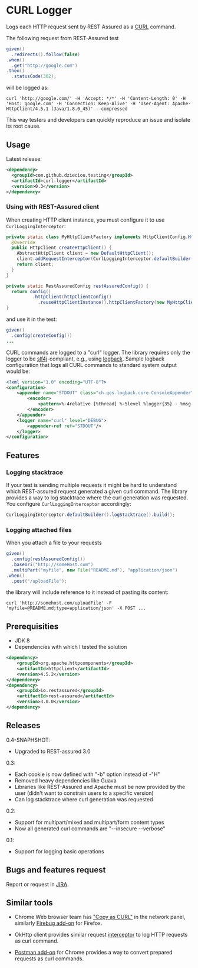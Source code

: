 # CURL Logger

Logs each HTTP request sent by REST Assured as a [CURL][1] command.

The following request from REST-Assured test
```java  
given()
  .redirects().follow(false)
.when()
  .get("http://google.com")
.then()
  .statusCode(302); 
```
will be logged as:
```
curl 'http://google.com/' -H 'Accept: */*' -H 'Content-Length: 0' -H 'Host: google.com' -H 'Connection: Keep-Alive' -H 'User-Agent: Apache-HttpClient/4.5.1 (Java/1.8.0_45)' --compressed 
```

This way testers and developers can quickly reproduce an issue and isolate its root cause. 

## Usage

Latest release:

```xml
<dependency>
  <groupId>com.github.dzieciou.testing</groupId>
  <artifactId>curl-logger</artifactId>
  <version>0.3</version>
</dependency>
```
   
### Using with REST-Assured client 
    
When creating HTTP client instance, you must configure it to use `CurlLoggingInterceptor`:
    
```java
private static class MyHttpClientFactory implements HttpClientConfig.HttpClientFactory {
  @Override
  public HttpClient createHttpClient() {
    AbstractHttpClient client = new DefaultHttpClient();
    client.addRequestInterceptor(CurlLoggingInterceptor.defaultBuilder().build());
    return client;
  }
}

private static RestAssuredConfig restAssuredConfig() {
  return config()
          .httpClient(httpClientConfig()
            .reuseHttpClientInstance().httpClientFactory(new MyHttpClientFactory()));
}

```   
 
and use it in the test:
```java  
given()
  .config(createConfig())
...
```

CURL commands are logged to a "curl" logger. The library requires only the logger to be [slf4j][4]-compliant, e.g.,
using [logback][5]. Sample logback configuration that logs all CURL commands to standard system output would be:
```xml
<?xml version="1.0" encoding="UTF-8"?>
<configuration>
    <appender name="STDOUT" class="ch.qos.logback.core.ConsoleAppender">
        <encoder>
            <pattern>%-4relative [%thread] %-5level %logger{35} - %msg %n</pattern>
        </encoder>
    </appender>
    <logger name="curl" level="DEBUG">
        <appender-ref ref="STDOUT"/>
    </logger>
</configuration>
```

## Features

### Logging stacktrace

If your test is sending multiple requests it might be hard to understand which REST-assured request generated a given 
curl command. The library provides a way to log stacktrace where the curl generation was requested. You configure 
`CurlLoggingInterceptor` accordingly:

```java
CurlLoggingInterceptor.defaultBuilder().logStacktrace().build();
```

### Logging attached files

When you attach a file to your requests

```java
given()
  .config(restAssuredConfig())
  .baseUri("http://someHost.com")
  .multiPart("myfile", new File("README.md"), "application/json")
.when()
  .post("/uploadFile");
```

the library will include reference to it instead of pasting its content:
```
curl 'http://somehost.com/uploadFile' -F 'myfile=@README.md;type=application/json' -X POST ...
```

## Prerequisities

* JDK 8
* Dependencies with which I tested the solution

```xml
<dependency>
    <groupId>org.apache.httpcomponents</groupId>
    <artifactId>httpclient</artifactId>
    <version>4.5.2</version>
</dependency>
<dependency>
    <groupId>io.restassured</groupId>
    <artifactId>rest-assured</artifactId>
    <version>3.0.0</version>
</dependency>
```

## Releases

0.4-SNAPHSHOT:
 
 * Upgraded to REST-assured 3.0

0.3:

 * Each cookie is now defined with "-b" option instead of -"H"
 * Removed heavy dependencies like Guava
 * Libraries like REST-Assured and Apache must be now provided by the user (didn't want to constrain users to a specific version)
 * Can log stacktrace where curl generation was requested

0.2:

 * Support for multipart/mixed and multipart/form content types
 * Now all generated curl commands are "--insecure --verbose"
 
0.1:

 * Support for logging basic operations

## Bugs and features request

Report or request in [JIRA][2].

## Similar tools
  
* Chrome Web browser team has ["Copy as CURL"][7] in the network panel, similarly [Firebug add-on][8] for Firefox.
* OkHttp client provides similar request [interceptor][3] to log HTTP requests as curl command. 
* [Postman add-on][6] for Chrome provides a way to convert prepared requests as curl commands.


  [1]: https://curl.haxx.se/
  [2]: https://github.com/dzieciou/curl-logger/issues
  [3]: https://github.com/mrmike/Ok2Curl 
  [4]: http://www.slf4j.org/
  [5]: http://logback.qos.ch/
  [6]: https://www.getpostman.com/docs/creating_curl
  [7]: https://coderwall.com/p/-fdgoq/chrome-developer-tools-adds-copy-as-curl
  [8]: http://www.softwareishard.com/blog/planet-mozilla/firebug-tip-resend-http-request/
